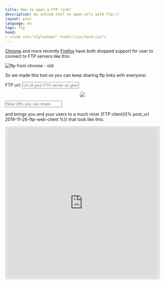 ```yaml
---
title: How to open a FTP link?
description: An online tool to open urls with ftp://
layout: post
language: en
tags: ftp
head:
- <link rel="stylesheet" href="/css/form.css">
---
```


[Chrome](https://developer.chrome.com/blog/chrome-80-deps-rems/) and more recently [Firefox](https://blog.mozilla.org/security/2021/07/20/stopping-ftp-support-in-firefox-90/) have both dropped support for user to connect to FTP servers like this:

<img alt="ftp from chrome - old" src="/img/posts/2022-02-01-chrome-has-deprecated-ftp-in-their-browser.png" class="fancy" />

So we made this tool so you can keep sharing ftp links with everyone:

<form class="tool">
    <label> FTP url:
        <input type="text" name="ftp-url" placeholder="Url of your FTP server as given to Chrome" />
    </label>
    <div style="text-align:center">
        <img src="https://mickael.kerjean.me/assets/img/arrow_bottom.png" style="background:var(--bg-color);border-radius:50%;padding:10px;width:20px;height:20px;" />
    </div>
    <label>
        <input type="text" name="ftp-url-new" readonly="true" placeholder="New URL you can share"/>
    </label>
</form>
<script>
 (function() {
     const $output = document.querySelector("input[name=\"ftp-url-new\"]");
     const $input = document.querySelector("input[name=\"ftp-url\"]");
     const inputChangeHandler = function() {
         let u = "";
         try {
             u = new URL($input.value);
         } catch (err) {
             return;
         }
         const filestashURL = new URL("https://demo.filestash.app/login?type=ftp");
         if (["ftp", "ftps:"].indexOf(u.protocol) === -1) $output.setAttribute("value", `'${u.protocol}' protocol is not supported`);
         if (!u.hostname) return;
         filestashURL.searchParams.set("hostname", u.hostname);

         if(u.username) filestashURL.searchParams.set("username", u.username);
         if(u.password) filestashURL.searchParams.set("password", u.password);
         if(u.port) filestashURL.searchParams.set("port", u.port);
         if(u.pathname && u.pathname !== "/") filestashURL.searchParams.set("next", `/files${u.pathname}`);
         $output.setAttribute(
             "value",
             "https://demo.filestash.app/login#" + decodeURIComponent(filestashURL.searchParams.toString()),
         );
     }
     $input.addEventListener("input", inputChangeHandler);
     $input.setAttribute("value", "ftp://ftp.gnu.org"); inputChangeHandler();
 }())
</script>

and brings you and your users to a much nicer [FTP client]({% post_url 2019-11-26-ftp-web-client %}) that look like this:

<iframe style="width: 100%;height: 500px;border: 9px solid #0000001a;border-radius: 5px;box-sizing:border-box;" id="appframe" frameborder="0" src="https://demo.filestash.app/login?type=webdav&url=https://webdav.filestash.app/" allow="fullscreen;speaker"></iframe>
